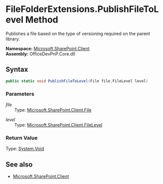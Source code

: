 # FileFolderExtensions.PublishFileToLevel Method  
Publishes a file based on the type of versioning required on the parent library.  

**Namespace:** [Microsoft.SharePoint.Client](Microsoft.SharePoint.Client.md)  
**Assembly:** OfficeDevPnP.Core.dll  
## Syntax
```C#
public static void PublishFileToLevel(File file,FileLevel level)
```
### Parameters
*file*  
&emsp;&emsp;Type: [Microsoft.SharePoint.Client.File](Microsoft.SharePoint.Client.File.md) 
&emsp;&emsp;  
  
*level*  
&emsp;&emsp;Type: [Microsoft.SharePoint.Client.FileLevel](Microsoft.SharePoint.Client.FileLevel.md) 
&emsp;&emsp;  
  
### Return Value
Type: [System.Void](System.Void.md 
)
## See also
- [Microsoft.SharePoint.Client](Microsoft.SharePoint.Client.md)
